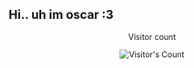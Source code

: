 ## Hi.. uh im oscar :3 
<div align="center"> 
  <p>Visitor count</p>
  <img src="https://profile-counter.glitch.me/oscarstars12/count.svg" alt="Visitor's Count" />
</div>

<!--
**oscarstars12/oscarstars12** is a ✨ _special_ ✨ repository because its `README.md` (this file) appears on your GitHub profile.

Here are some ideas to get you started:

- 🔭 I’m currently working on ...
- 🌱 I’m currently learning ...
- 👯 I’m looking to collaborate on ...
- 🤔 I’m looking for help with ...
- 💬 Ask me about ...
- 📫 How to reach me: ...
- 😄 Pronouns: ...
- ⚡ Fun fact: ...
-->

